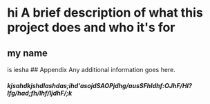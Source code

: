 # hi A brief description of what this project does and who it's for

## my name

is iesha ## Appendix Any additional information goes here.

##### kjsahdkjshdlashdas;ihd'asojdSAOPjdhg/ausSFhIdhf:OJhF/HI?lfg/had;fh/lhf/ljdhF/;k
